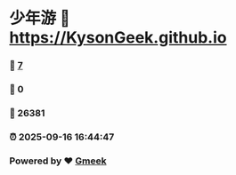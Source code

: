 # 少年游 :link: https://KysonGeek.github.io 
### :page_facing_up: [7](https://KysonGeek.github.io/tag.html) 
### :speech_balloon: 0 
### :hibiscus: 26381 
### :alarm_clock: 2025-09-16 16:44:47 
### Powered by :heart: [Gmeek](https://github.com/Meekdai/Gmeek)
